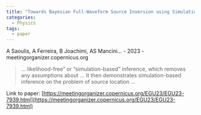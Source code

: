 ```yaml
---
title: "Towards Bayesian Full-Waveform Source Inversion using Simulation-Based Inference"
categories:
  - Physics
tags:
  - paper
---
```

A Saoulis, A Ferreira, B Joachimi, AS Mancini… - 2023 - meetingorganizer.copernicus.org



>… likelihood-free” or “simulation-based” inference, which removes any assumptions about … It then demonstrates simulation-based inference on the problem of source location …

Link to paper: [https://meetingorganizer.copernicus.org/EGU23/EGU23-7939.html](https://meetingorganizer.copernicus.org/EGU23/EGU23-7939.html)
